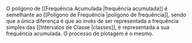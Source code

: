 O polígono de [[Frequência Acumulada |frequência acumulada]] é semelhante ao [[Polígono de Frequência |polígono de frequência]], sendo que a única diferença é que ao invés de ser representada a frequência simples das [[Intervalos de Classe |classes]], é representada a sua frequência acumulada. O processo de plotagem é o mesmo.